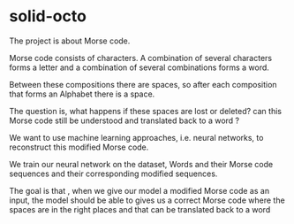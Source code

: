# solid-octo

The project is about Morse code.

Morse code consists of characters. A combination of several characters forms a letter and a combination of several combinations forms a word.

Between these compositions there are spaces, so after each composition that forms an Alphabet there is a space.

The question is, what happens if these spaces are lost or deleted? can this Morse code still be understood and translated back to a word ?

We want to use machine learning approaches, i.e. neural networks, to reconstruct this modified Morse code.

We train our neural network on the dataset, Words and their Morse code sequences and their corresponding modified sequences.

The goal is that , when we give our model a modified Morse code as an input, the model should be able to gives us a correct Morse code where the spaces are in the right places and that can be translated back to a word


